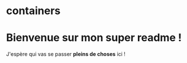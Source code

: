 # containers
# Bienvenue sur mon super readme !

J'espère qui vas se passer **pleins de choses** ici !
